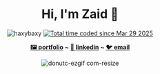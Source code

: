 <div align="center">
<h1>Hi, I'm Zaid 🐪</h1>
<p align="center"> <img src="https://komarev.com/ghpvc/?username=haxybaxy&label=Profile%20views&color=0e75b6&style=flat" alt="haxybaxy" /> 
<a href="https://wakatime.com/@a52d2013-7295-4db2-b431-34e46aeb2c87"><img src="https://wakatime.com/badge/user/a52d2013-7295-4db2-b431-34e46aeb2c87.svg" alt="Total time coded since Mar 29 2025" /></a>
    </td></p>
<strong><a href="https://www.haxybaxy.com/"> 🖼️ portfolio</a> ~ <a href="https://www.linkedin.com/in/zaidalsaheb/"> 👔 linkedin</a> ~ <a href="mailto:zaidksaheb@gmail.com"> 🐦 email</a></strong>
<div style="height:300px; width:300px;">
  
![donutc-ezgif com-resize](https://github.com/user-attachments/assets/e38fc14c-6d6a-4e85-ae33-20a40337001e)

</div>
</div>

